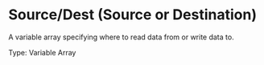 # Source/Dest (Source or Destination)

A variable array specifying where to read data from or write data to.

Type: Variable Array
